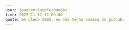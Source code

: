 ```yaml
---
user: joaohenriquefernandes
time: 2022-11-12 11:09:00
quote: Em pleno 2022, eu não tenho camisa do github.
---
```

